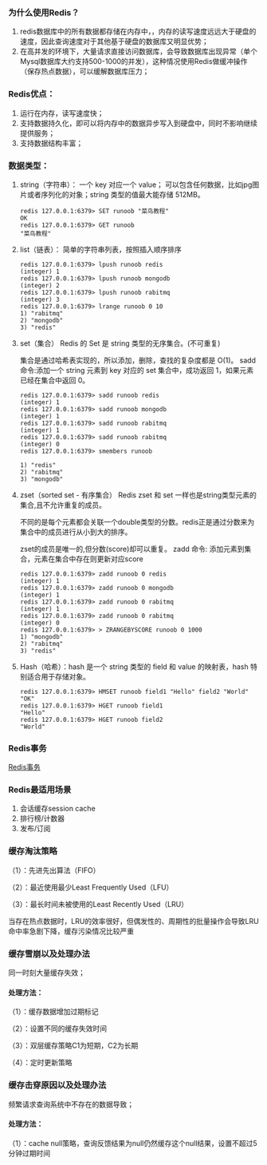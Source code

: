 ### 为什么使用Redis？

1. redis数据库中的所有数据都存储在内存中，，内存的读写速度远远大于硬盘的速度，因此查询速度对于其他基于硬盘的数据库又明显优势；
2. 在高并发的环境下，大量请求直接访问数据库，会导致数据库出现异常（单个Mysql数据库大约支持500-1000的并发），这种情况使用Redis做缓冲操作（保存热点数据），可以缓解数据库压力；

### Redis优点：

1. 运行在内存，读写速度快；
2. 支持数据持久化，即可以将内存中的数据异步写入到硬盘中，同时不影响继续提供服务；
3. 支持数据结构丰富；

### 数据类型：

1. string（字符串）： 一个 key 对应一个 value； 可以包含任何数据，比如jpg图片或者序列化的对象；string 类型的值最大能存储 512MB。

   ````shell
   redis 127.0.0.1:6379> SET runoob "菜鸟教程"
   OK
   redis 127.0.0.1:6379> GET runoob
   "菜鸟教程"
   ````

2. list（链表）： 简单的字符串列表，按照插入顺序排序

   ```shell
   redis 127.0.0.1:6379> lpush runoob redis
   (integer) 1
   redis 127.0.0.1:6379> lpush runoob mongodb
   (integer) 2
   redis 127.0.0.1:6379> lpush runoob rabitmq
   (integer) 3
   redis 127.0.0.1:6379> lrange runoob 0 10
   1) "rabitmq"
   2) "mongodb"
   3) "redis"
   ```

3. set（集合） Redis 的 Set 是 string 类型的无序集合。(不可重复)

   集合是通过哈希表实现的，所以添加，删除，查找的复杂度都是 O(1)。 sadd 命令:添加一个 string 元素到 key 对应的 set 集合中，成功返回 1，如果元素已经在集合中返回 0。

   ```shell
   redis 127.0.0.1:6379> sadd runoob redis
   (integer) 1
   redis 127.0.0.1:6379> sadd runoob mongodb
   (integer) 1
   redis 127.0.0.1:6379> sadd runoob rabitmq
   (integer) 1
   redis 127.0.0.1:6379> sadd runoob rabitmq
   (integer) 0
   redis 127.0.0.1:6379> smembers runoob
   
   1) "redis"
   2) "rabitmq"
   3) "mongodb"
   ```

4. zset（sorted set - 有序集合） Redis zset 和 set 一样也是string类型元素的集合,且不允许重复的成员。

   不同的是每个元素都会关联一个double类型的分数。redis正是通过分数来为集合中的成员进行从小到大的排序。

   zset的成员是唯一的,但分数(score)却可以重复。 zadd 命令: 添加元素到集合，元素在集合中存在则更新对应score

   ```shell
   redis 127.0.0.1:6379> zadd runoob 0 redis
   (integer) 1
   redis 127.0.0.1:6379> zadd runoob 0 mongodb
   (integer) 1
   redis 127.0.0.1:6379> zadd runoob 0 rabitmq
   (integer) 1
   redis 127.0.0.1:6379> zadd runoob 0 rabitmq
   (integer) 0
   redis 127.0.0.1:6379> > ZRANGEBYSCORE runoob 0 1000
   1) "mongodb"
   2) "rabitmq"
   3) "redis"
   ```

5. Hash（哈希）：hash 是一个 string 类型的 field 和 value 的映射表，hash 特别适合用于存储对象。

   ```shell
   redis 127.0.0.1:6379> HMSET runoob field1 "Hello" field2 "World"
   "OK"
   redis 127.0.0.1:6379> HGET runoob field1
   "Hello"
   redis 127.0.0.1:6379> HGET runoob field2
   "World"
   ```

### Redis事务

[Redis事务](https://zhuanlan.zhihu.com/p/76957867)

### Redis最适用场景

1. 会话缓存session cache
2. 排行榜/计数器
3. 发布/订阅

### **缓存淘汰策略**

（1）：先进先出算法（FIFO）

（2）：最近使用最少Least Frequently Used（LFU）

（3）：最长时间未被使用的Least Recently Used（LRU）

当存在热点数据时，LRU的效率很好，但偶发性的、周期性的批量操作会导致LRU命中率急剧下降，缓存污染情况比较严重

### **缓存雪崩以及处理办法**

同一时刻大量缓存失效；

#### 处理方法：

（1）：缓存数据增加过期标记

（2）：设置不同的缓存失效时间

（3）：双层缓存策略C1为短期，C2为长期

（4）：定时更新策略

### **缓存击穿原因以及处理办法**

频繁请求查询系统中不存在的数据导致；

#### 处理方法：

（1）：cache null策略，查询反馈结果为null仍然缓存这个null结果，设置不超过5分钟过期时间


